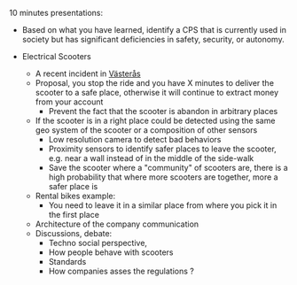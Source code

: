 10 minutes presentations:

- Based on what you have learned, identify a CPS that is currently used in society but has significant deficiencies in safety, security, or autonomy.

- Electrical Scooters
  - A recent incident in [Västerås](https://www.thelocal.se/20210927/cyclist-dies-after-crashing-into-parked-e-scooter-in-swedish-town/)
  - Proposal, you stop the ride and you have X minutes to deliver the scooter to a safe place, otherwise it will continue to extract money from your account
    - Prevent the fact that the scooter is abandon in arbitrary places
  - If the scooter is in a right place could be detected using the same geo system of the scooter or a composition of other sensors
    - Low resolution camera to detect bad behaviors
    - Proximity sensors to identify safer places to leave the scooter, e.g. near a wall instead of in the middle of the side-walk 
    - Save the scooter where a "community" of scooters are, there is a high probability that where more scooters are together, more a safer place is    
  - Rental bikes example:
    - You need to leave it in a similar place from where you pick it in the first place
  - Architecture of the company communication
  - Discussions, debate:
    - Techno social perspective, 
    - How people behave with scooters
    - Standards  
    - How companies asses the regulations ?
